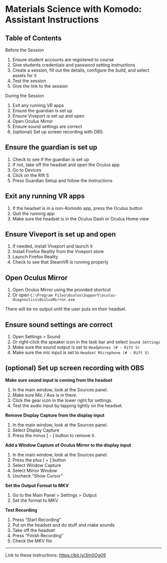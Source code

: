 # Materials Science with Komodo: Assistant Instructions

## Table of Contents

Before the Session

1. Ensure student accounts are registered to course
2. Give students credentials and password setting instructions
3. Create a session, fill out the details, configure the build, and select assets for it
4. Test the session
5. Give the link to the session

During the Session

1. Exit any running VR apps
1. Ensure the guardian is set up
2. Ensure Viveport is set up and open
3. Open Oculus Mirror
4. Ensure sound settings are correct
5. (optional) Set up screen recording with OBS

## Ensure the guardian is set up

1. Check to see if the guardian is set up
2. If not, take off the headset and open the Oculus app
3. Go to Devices 
4. Click on the Rift S
5. Press Guardian Setup and follow the instructions

## Exit any running VR apps

1. If the headset is in a non-Komodo app, press the Oculus button
2. Quit the running app
3. Make sure the headset is in the Oculus Dash or Oculus Home view

## Ensure Viveport is set up and open

1. If needed, install Viveport and launch it
2. Install Firefox Reality from the Viveport store
3. Launch Firefox Reality 
4. Check to see that SteamVR is running properly

## Open Oculus Mirror

1. Open Oculus Mirror using the provided shortcut
2. Or open `C:\Program Files\Oculus\Support\oculus-diagnostics\OculusMirror.exe` 

There will be no output until the user puts on their headset. 

## Ensure sound settings are correct

1. Open Settings > Sound 
2. Or right-click the speaker icon in the task bar and select `Sound Settings`
3. Make sure the sound output is set to `Headphones (# - Rift S)`
4. Make sure the mic input is set to `Headset Microphone (# - Rift S)`

## (optional) Set up screen recording with OBS

**Make sure sound input is coming from the headset**

1. In the main window, look at the Sources panel.
1. Make sure Mic / Aux is in there.
1. Click the gear icon in the lower right for settings.
1. Test the audio input by tapping lightly on the headset.

**Remove Display Capture from the display input**

1. In the main window, look at the Sources panel.
1. Select Display Capture
1. Press the minus [ - ] button to remove it.

**Add a Window Capture of Oculus Mirror to the display input**

1. In the main window, look at the Sources panel.
1. Press the plus [ + ] button 
1. Select Window Capture
1. Select Mirror Window
1. Uncheck “Show Cursor”

**Set the Output Format to MKV**

1. Go to the Main Panel > Settings > Output 
1. Set the format to MKV

**Test Recording**

1. Press “Start Recording” 
1. Put on the headset and do stuff and make sounds
1. Take off the headset
1. Press “Finish Recording”
1. Check the MKV file

---

Link to these instructions: https://bit.ly/3m0Og09
